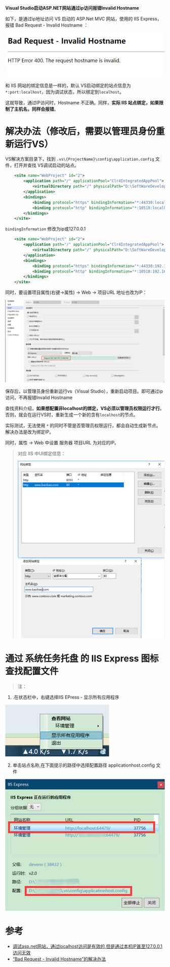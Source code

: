 **Visual Studio启动ASP.NET网站通过ip访问报错Invalid Hostname**

如下，是通过ip地址访问 VS 启动的 ASP.Net MVC 网站，使用的 IIS Express，报错 Bad Request - Invalid Hostname ：

![](img/20230422110947.png)


和 IIS 网站的绑定信息是一样的，默认 VS启动绑定的站点信息为`*:port:localhost`，因为调试状态，所以绑定到`localhost`。

这就导致，通过IP访问时，Hostname 不正确。同样，**实际 IIS 站点绑定，如果限制了主机名，同样会报错**。

# 解决办法（修改后，需要以管理员身份重新运行VS）

VS解决方案目录下，找到 `.vs\{ProjectName}\config\application.config` 文件，打开并查找 VS调试启动的站点。

```xml
    <site name="WebProject" id="2">
        <application path="/" applicationPool="Clr4IntegratedAppPool">
            <virtualDirectory path="/" physicalPath="D:\SoftWareDevelope\CSharp\solution\WebProject" />
        </application>
        <bindings>
            <binding protocol="https" bindingInformation="*:44330:localhost" />
            <binding protocol="http" bindingInformation="*:10518:localhost" />
        </bindings>
    </site>
```

`bindingInformation` 修改为ip或127.0.0.1

```xml
    <site name="WebProject" id="2">
        <application path="/" applicationPool="Clr4IntegratedAppPool">
            <virtualDirectory path="/" physicalPath="D:\SoftWareDevelope\CSharp\solution\WebProject" />
        </application>
        <bindings>
            <binding protocol="https" bindingInformation="*:44330:192.168.103.12" />
            <binding protocol="http" bindingInformation="*:10518:192.168.103.12" />
        </bindings>
    </site>
```

同时，要设置项目属性(右键->属性) -> Web -> 项目URL 地址也改为IP：

![](img/20230422133348.png)

保存后，以管理员身份重新运行vs（Visual Studio），重新启动项目。即可通过ip访问，不再报错Invalid Hostname

查找资料介绍，**如果想配置非localhost的绑定，VS必须以管理员权限运行才行**。否则，就会在运行VS时，重新生成一个新的含有`localhost`的节点。

实际测试，无法使用 `*` 的同时不管是否管理员权限运行，都会自动生成新节点。解决办法是改为绑定IP。

同时，属性 -> Web 中设置 服务器 项目URL 为对应的IP。

> 对应 IIS 中UI绑定信息：
>
> ![](img/20230422112037.png)

# 通过 系统任务托盘 的 IIS Express 图标查找配置文件

> 注：

1. .在状态栏中，右键选择IIS EPress - 显示所有应用程序

![](img/20230422113306.png)

2. 单击站点名称,在下面提示的路径中选择配置路径 applicationhost.config 文件

![](img/20230422113355.png)


# 参考

- [调试asp.net网站，通过localhost访问是有效的,但是通过本机IP甚至127.0.0.1访问无效](https://www.cnblogs.com/caiyt/p/15984507.html)
- [“Bad Request - Invalid Hostname”的解决办法](https://hadb.me/bad-request-invalid-hostname/)
